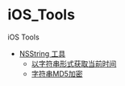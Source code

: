 # iOS_Tools
iOS Tools

* [NSString 工具](https://github.com/YI--/iOS_Tools/tree/master/iOS_Tools/iOS_Tools/Tools/NSString)
  * [以字符串形式获取当前时间](https://github.com/YI--/iOS_Tools/tree/master/iOS_Tools/iOS_Tools/Tools/NSString)
  * [字符串MD5加密](https://github.com/YI--/iOS_Tools/tree/master/iOS_Tools/iOS_Tools/Tools/NSString)

